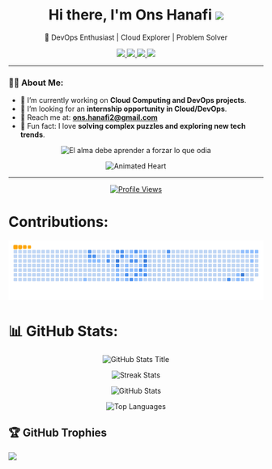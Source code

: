 <h1 align="center">Hi there, I'm Ons Hanafi  <img src="https://media.giphy.com/media/hvRJCLFzcasrR4ia7z/giphy.gif" width="30px"></h1>

<p align="center">
  🚀 DevOps Enthusiast | Cloud Explorer | Problem Solver
</p>

<p align="center">
  <a href="https://www.linkedin.com/in/ons-hanafi/">
    <img src="https://img.shields.io/badge/LinkedIn-%23E4405F.svg?style=for-the-badge&logo=linkedin&logoColor=white&color=ffafcc&labelColor=f783ac&style=flat&borderRadius=10">
  </a>
  <a href="mailto:ons.hanafi2@gmail.com">
    <img src="https://img.shields.io/badge/Email-%23D14836.svg?style=for-the-badge&logo=gmail&logoColor=white&color=fab1a0&labelColor=ff6f61&style=flat&borderRadius=10">
  </a>
  <a href="https://github.com/OnsHanafi">
    <img src="https://img.shields.io/badge/GitHub-%23F7DF1E.svg?style=for-the-badge&logo=github&logoColor=white&color=ffcccc&labelColor=ff8fa3&style=flat&borderRadius=10">
  </a>
  <a href="https://gitlab.com/ons.hanafi2">
    <img src="https://img.shields.io/badge/GitLab-%23FC6D26.svg?style=for-the-badge&logo=gitlab&logoColor=white&color=ffe4e1&labelColor=ff5c8d&style=flat&borderRadius=10">
  </a>
</p>

---

### 👨‍💻 About Me:

- 🌱 I’m currently working on **Cloud Computing and DevOps projects**.
- 🚀 I’m looking for an **internship opportunity in Cloud/DevOps**.
- 📧 Reach me at: **ons.hanafi2@gmail.com**
- 🌟 Fun fact: I love **solving complex puzzles and exploring new tech trends**.

<p align="center">
  <img src="https://readme-typing-svg.demolab.com?font=Fira+Code&weight=500&size=22&duration=3000&pause=1000&color=F75C7E&center=true&vCenter=true&width=700&lines=🌸+El+alma+debe+aprender+a+forzar+lo+que+odia" alt="El alma debe aprender a forzar lo que odia">
</p>

<p align="center">
  <img src="https://media.giphy.com/media/8HboJv8HZQUr1pZKXV/giphy.gif" alt="Animated Heart" width="50">
</p>




---
<p align="center">
  <a href="https://visitcount.itsvg.in">
    <img src="https://visitcount.itsvg.in/api?id=OnsHanafi&label=Profile%20Views&color=10&icon=9&pretty=true" alt="Profile Views" />
  </a>
</p>

# Contributions:
![snake gif](https://github.com/OnsHanafi/OnsHanafi/blob/output/github-contribution-grid-snake.gif)

# 📊 GitHub Stats:

<p align="center">
  <img src="https://readme-typing-svg.demolab.com/?font=Fira+Code&weight=500&size=22&duration=3000&pause=1000&color=F75C7E&center=true&vCenter=true&width=600&lines=✨+✨+✨+✨+✨+✨" alt="GitHub Stats Title" />
</p>

<p align="center">
  <img src="https://github-readme-streak-stats.herokuapp.com/?user=OnsHanafi&theme=radical&hide_border=false" alt="Streak Stats" />
</p>

<p align="center">
  <img src="https://github-readme-stats.vercel.app/api?username=OnsHanafi&theme=radical&hide_border=false&include_all_commits=true&count_private=true" alt="GitHub Stats" />
</p>

<p align="center">
  <img src="https://github-readme-stats.vercel.app/api/top-langs/?username=OnsHanafi&theme=radical&hide_border=false&include_all_commits=true&count_private=true&layout=compact" alt="Top Languages" />
</p>


## 🏆 GitHub Trophies
![](https://github-profile-trophy.vercel.app/?username=OnsHanafi&theme=radical&no-frame=false&no-bg=true&margin-w=4)




